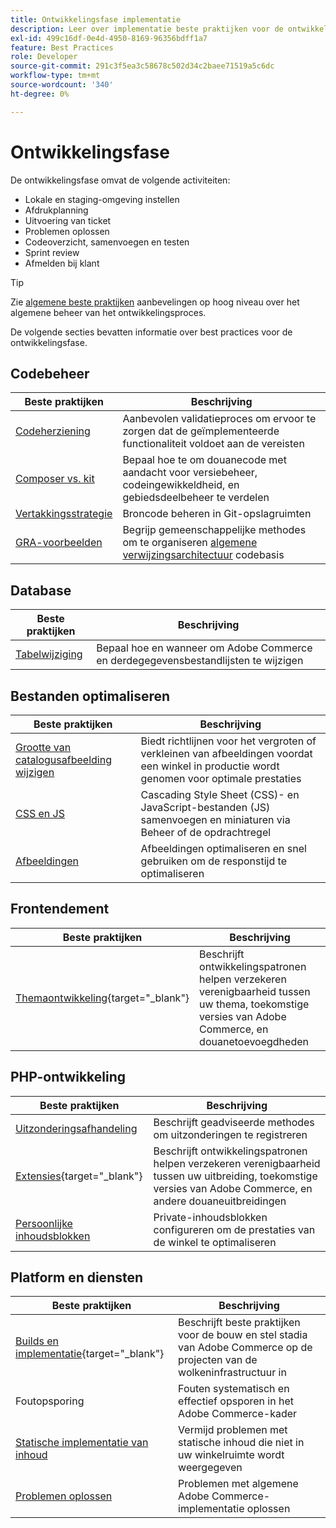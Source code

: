```yaml
---
title: Ontwikkelingsfase implementatie
description: Leer over implementatie beste praktijken voor de ontwikkelingsfase van projecten van Adobe Commerce.
exl-id: 499c16df-0e4d-4950-8169-96356bdff1a7
feature: Best Practices
role: Developer
source-git-commit: 291c3f5ea3c58678c502d34c2baee71519a5c6dc
workflow-type: tm+mt
source-wordcount: '340'
ht-degree: 0%

---
```



# Ontwikkelingsfase

De ontwikkelingsfase omvat de volgende activiteiten:

- Lokale en staging-omgeving instellen
- Afdrukplanning
- Uitvoering van ticket
- Problemen oplossen
- Codeoverzicht, samenvoegen en testen
- Sprint review
- Afmelden bij klant

>[!TIP]
>
>Zie [algemene beste praktijken](general.md) aanbevelingen op hoog niveau over het algemene beheer van het ontwikkelingsproces.

De volgende secties bevatten informatie over best practices voor de ontwikkelingsfase.

## Codebeheer

| Beste praktijken | Beschrijving |
|-----------------------------------------------------------------|--------------------------------------------------------------------------------------------------------------------------------------|
| [Codeherziening](code-review.md) | Aanbevolen validatieproces om ervoor te zorgen dat de geïmplementeerde functionaliteit voldoet aan de vereisten |
| [Composer vs. kit](code-management.md) | Bepaal hoe te om douanecode met aandacht voor versiebeheer, codeingewikkeldheid, en gebiedsdeelbeheer te verdelen |
| [Vertakkingsstrategie](git-branching.md) | Broncode beheren in Git-opslagruimten |
| [GRA-voorbeelden](../../architecture/global-reference/examples.md) | Begrijp gemeenschappelijke methodes om te organiseren [algemene verwijzingsarchitectuur](../../architecture/global-reference/overview.md) codebasis |

## Database

| Beste praktijken | Beschrijving |
|----------------------------------------------------------------|---------------------------------------------------------------------------------|
| [Tabelwijziging](modifying-core-and-third-party-tables.md) | Bepaal hoe en wanneer om Adobe Commerce en derdegegevensbestandlijsten te wijzigen |

## Bestanden optimaliseren

| Beste praktijken | Beschrijving |
|-----------------------------------------------------|----------------------------------------------------------------------------------------------------------------|
| [Grootte van catalogusafbeelding wijzigen](catalog-image-resizing.md) | Biedt richtlijnen voor het vergroten of verkleinen van afbeeldingen voordat een winkel in productie wordt genomen voor optimale prestaties |
| [CSS en JS](optimize-css-js-files.md) | Cascading Style Sheet (CSS)- en JavaScript-bestanden (JS) samenvoegen en miniaturen via Beheer of de opdrachtregel |
| [Afbeeldingen](image-optimization.md) | Afbeeldingen optimaliseren en snel gebruiken om de responstijd te optimaliseren |

## Frontendement

| Beste praktijken | Beschrijving |
|----------------------------------------------------------------------------------------------------------------|------------------------------------------------------------------------------------------------------------------------------------------|
| [Themaontwikkeling](https://developer.adobe.com/commerce/frontend-core/guide/best-practices/){target="_blank"} | Beschrijft ontwikkelingspatronen helpen verzekeren verenigbaarheid tussen uw thema, toekomstige versies van Adobe Commerce, en douanetoevoegdheden |

## PHP-ontwikkeling

| Beste praktijken | Beschrijving |
|-----------------------------------------------------------------------------------------|---------------------------------------------------------------------------------------------------------------------------------------------------|
| [Uitzonderingsafhandeling](exception-handling.md) | Beschrijft geadviseerde methodes om uitzonderingen te registreren |
| [Extensies](https://developer.adobe.com/commerce/php/best-practices/){target="_blank"} | Beschrijft ontwikkelingspatronen helpen verzekeren verenigbaarheid tussen uw uitbreiding, toekomstige versies van Adobe Commerce, en andere douaneuitbreidingen |
| [Persoonlijke inhoudsblokken](private-content-block-configuration.md) | Private-inhoudsblokken configureren om de prestaties van de winkel te optimaliseren |

## Platform en diensten

| Beste praktijken | Beschrijving |
|--------------------------------------------------------------------------------------------------------------------------------------------------------|-------------------------------------------------------------------------------------------------------------|
| [Builds en implementatie](https://experienceleague.adobe.com/docs/commerce-cloud-service/user-guide/develop/deploy/best-practices.html){target="_blank"} | Beschrijft beste praktijken voor de bouw en stel stadia van Adobe Commerce op de projecten van de wolkeninfrastructuur in |
| Foutopsporing | Fouten systematisch en effectief opsporen in het Adobe Commerce-kader |
| [Statische implementatie van inhoud](static-content-deployment.md) | Vermijd problemen met statische inhoud die niet in uw winkelruimte wordt weergegeven |
| [Problemen oplossen](troubleshooting.md) | Problemen met algemene Adobe Commerce-implementatie oplossen |
